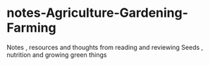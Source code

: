 # notes-Agriculture-Gardening-Farming
Notes , resources and thoughts from reading and reviewing Seeds , nutrition and growing green things
